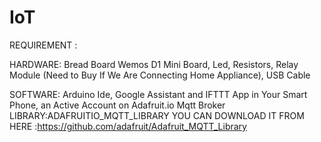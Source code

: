 # IoT

REQUIREMENT :

HARDWARE: Bread Board Wemos D1 Mini Board, Led, Resistors, Relay Module (Need to Buy If We Are Connecting Home Appliance), USB Cable

SOFTWARE: Arduino Ide, Google Assistant and IFTTT App in Your Smart Phone, an Active Account on Adafruit.io Mqtt Broker LIBRARY:ADAFRUITIO_MQTT_LIBRARY YOU CAN DOWNLOAD IT FROM HERE :https://github.com/adafruit/Adafruit_MQTT_Library
